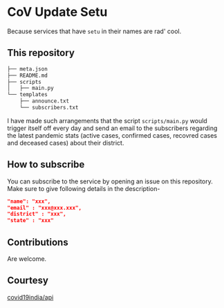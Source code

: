 # CoV Update Setu

Because services that have `setu` in their names are rad' cool.

## This repository

```bash
├── meta.json
├── README.md
├── scripts
│   ├── main.py
└── templates
    ├── announce.txt
    └── subscribers.txt
```

I have made such arrangements that the script `scripts/main.py` would trigger itself off every day and send an email to the subscribers regarding the latest pandemic stats (active cases, confirmed cases, recovred cases and deceased cases) about their district.

## How to subscribe

You can subscribe to the service by opening an issue on this repository. Make sure to give following details in the description-
```json
"name": "xxx",
"email" : "xxx@xxx.xxx",
"district" : "xxx",
"state" : "xxx"
```

## Contributions

Are welcome.

## Courtesy

[covid19india/api](https://github.com/covid19india/api)
